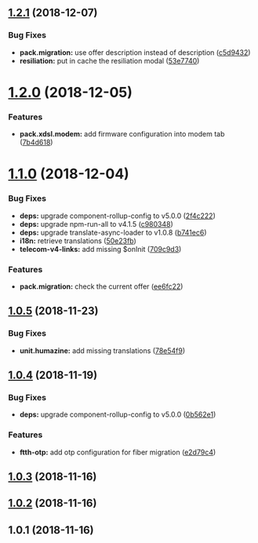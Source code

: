 ## [1.2.1](https://github.com/ovh-ux/telecom-universe-components/compare/v1.2.0...v1.2.1) (2018-12-07)


### Bug Fixes

* **pack.migration:** use offer description instead of description  ([c5d9432](https://github.com/ovh-ux/telecom-universe-components/commit/c5d9432))
* **resiliation:** put in cache the resiliation modal ([53e7740](https://github.com/ovh-ux/telecom-universe-components/commit/53e7740))



# [1.2.0](https://github.com/ovh-ux/telecom-universe-components/compare/v1.1.0...v1.2.0) (2018-12-05)


### Features

* **pack.xdsl.modem:** add firmware configuration into modem tab ([7b4d618](https://github.com/ovh-ux/telecom-universe-components/commit/7b4d618))



# [1.1.0](https://github.com/ovh-ux/telecom-universe-components/compare/v1.0.5...v1.1.0) (2018-12-04)


### Bug Fixes

* **deps:** upgrade component-rollup-config to v5.0.0 ([2f4c222](https://github.com/ovh-ux/telecom-universe-components/commit/2f4c222))
* **deps:** upgrade npm-run-all to v4.1.5 ([c980348](https://github.com/ovh-ux/telecom-universe-components/commit/c980348))
* **deps:** upgrade translate-async-loader to v1.0.8 ([b741ec6](https://github.com/ovh-ux/telecom-universe-components/commit/b741ec6))
* **i18n:** retrieve translations ([50e23fb](https://github.com/ovh-ux/telecom-universe-components/commit/50e23fb))
* **telecom-v4-links:** add missing $onInit ([709c9d3](https://github.com/ovh-ux/telecom-universe-components/commit/709c9d3))


### Features

* **pack.migration:** check the current offer ([ee6fc22](https://github.com/ovh-ux/telecom-universe-components/commit/ee6fc22))



## [1.0.5](https://github.com/ovh-ux/telecom-universe-components/compare/v1.0.4...v1.0.5) (2018-11-23)


### Bug Fixes

* **unit.humazine:** add missing translations ([78e54f9](https://github.com/ovh-ux/telecom-universe-components/commit/78e54f9))



## [1.0.4](https://github.com/ovh-ux/telecom-universe-components/compare/v1.0.3...v1.0.4) (2018-11-19)


### Bug Fixes

* **deps:** upgrade component-rollup-config to v5.0.0 ([0b562e1](https://github.com/ovh-ux/telecom-universe-components/commit/0b562e1))


### Features

* **ftth-otp:** add otp configuration for fiber migration ([e2d79c4](https://github.com/ovh-ux/telecom-universe-components/commit/e2d79c4))



## [1.0.3](https://github.com/ovh-ux/telecom-universe-components/compare/v1.0.2...v1.0.3) (2018-11-16)



## [1.0.2](https://github.com/ovh-ux/telecom-universe-components/compare/v1.0.1...v1.0.2) (2018-11-16)



## 1.0.1 (2018-11-16)



